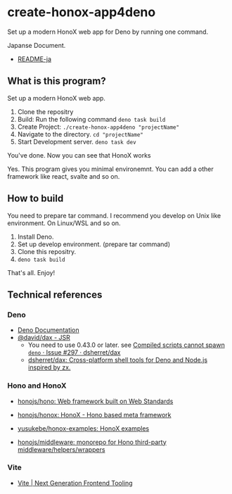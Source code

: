 # create-honox-app4deno

Set up a modern HonoX web app for Deno by running one command.

Japanse Document.
- [README-ja](./README-ja.md)

## What is this program?

Set up a modern HonoX web app.

1. Clone the repositry
2. Build: Run the following command `deno task build`
3. Create Project: `./create-honox-app4deno "projectName"`
4. Navigate to the directory. `cd "projectName"`
5. Start Development server. `deno task dev`

You've done. Now you can see that HonoX works

Yes. This program gives you minimal environemnt. You can add a other framework like react, svalte and so on.

## How to build

You need to prepare tar command. I recommend you develop on Unix like environment. On Linux/WSL and so on.

1. Install Deno.
2. Set up develop environment. (prepare tar command)
3. Clone this repositry.
4. `deno task build`

That's all. Enjoy!

## Technical references

### Deno

- [Deno Documentation](https://docs.deno.com/)
- [@david/dax - JSR](https://jsr.io/@david/dax)
  - You need to use 0.43.0 or later. see [Compiled scripts cannot spawn `deno` · Issue #297 · dsherret/dax](https://github.com/dsherret/dax/issues/297)
  - [dsherret/dax: Cross-platform shell tools for Deno and Node.js inspired by zx.](https://github.com/dsherret/dax)

### Hono and HonoX

- [honojs/hono: Web framework built on Web Standards](https://github.com/honojs/hono)

- [honojs/honox: HonoX - Hono based meta framework](https://github.com/honojs/honox)
- [yusukebe/honox-examples: HonoX examples](https://github.com/yusukebe/honox-examples)

- [honojs/middleware: monorepo for Hono third-party middleware/helpers/wrappers](https://github.com/honojs/middleware)

### Vite

- [Vite | Next Generation Frontend Tooling](https://vite.dev/)

<!-- Cspell:ignore honox -->
